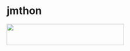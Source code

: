 # jmthon

<p align="left"><a href="https://heroku.com/deploy?template=https://github.com/kivenjm/roz"> <img src="https://img.shields.io/badge/Deploy%20To%20Heroku-purple?style=for-the-badge&logo=heroku" width="320" height="58.45"/></a></p>
